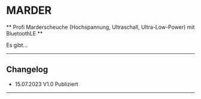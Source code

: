 # MARDER #
** Profi Marderscheuche (Hochspannung, Ultraschall, Ultra-Low-Power) mit BluetoothLE **

Es gibt...

---
## Changelog  ##
- 15.07.2023 V1.0 Publiziert

---

